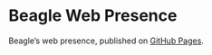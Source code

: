 # Beagle Web Presence

Beagle’s web presence, published on [GitHub Pages](https://Beagle-PSE.github.io/Beagle/branches/0-launch-configuration).